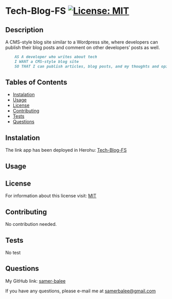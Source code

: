   # Tech-Blog-FS [![License: MIT](https://img.shields.io/badge/License-MIT-yellow.svg)](https://opensource.org/licenses/MIT)

  ## Description

   A CMS-style blog site similar to a Wordpress site, where developers can publish their blog posts and comment on other developers’ posts as well.

```md
    AS A developer who writes about tech
    I WANT a CMS-style blog site
    SO THAT I can publish articles, blog posts, and my thoughts and opinions
```

  ## Tables of Contents
  * [Instalation](#instalation)
  * [Usage](#usage)
  * [License](#license)
  * [Contributing](#contributing)
  * [Tests](#tests)
  * [Questions](#questions)
   
  ## Instalation
   
   The link app has been deployed in Herohu: [Tech-Blog-FS](https://tech-blog-fs.herokuapp.com/)

  ## Usage
   
    
  
  ## License

   For information about this license visit: [MIT](https://opensource.org/licenses/MIT)

  ## Contributing

   No contribution needed.

  ## Tests
   No test

  ## Questions
  My GitHub link: [samer-balee](https://github.com/samer-balee)

  If you have any questions, please e-mail me at samerbalee@gmail.com
